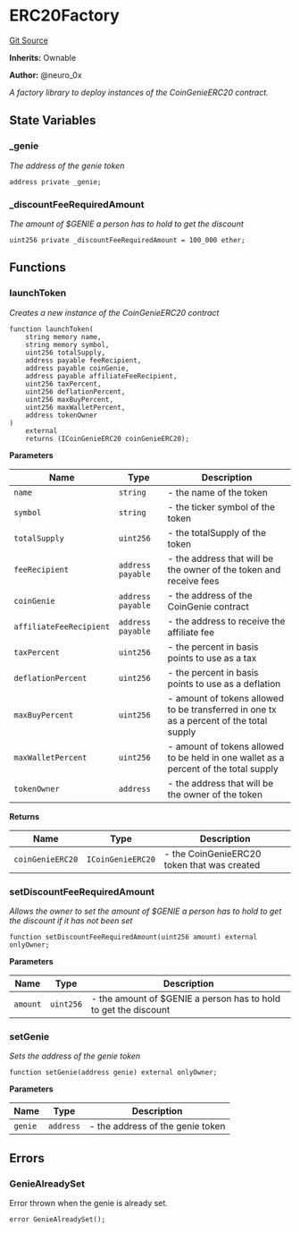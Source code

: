 # ERC20Factory
[Git Source](https://github.com/neuro0x/CoinGenie-contracts/blob/cc654405de7170336e1abc0519c0d927187e3b5c/src/ERC20Factory.sol)

**Inherits:**
Ownable

**Author:**
@neuro_0x

*A factory library to deploy instances of the CoinGenieERC20 contract.*


## State Variables
### _genie
*The address of the genie token*


```solidity
address private _genie;
```


### _discountFeeRequiredAmount
*The amount of $GENIE a person has to hold to get the discount*


```solidity
uint256 private _discountFeeRequiredAmount = 100_000 ether;
```


## Functions
### launchToken

*Creates a new instance of the CoinGenieERC20 contract*


```solidity
function launchToken(
    string memory name,
    string memory symbol,
    uint256 totalSupply,
    address payable feeRecipient,
    address payable coinGenie,
    address payable affiliateFeeRecipient,
    uint256 taxPercent,
    uint256 deflationPercent,
    uint256 maxBuyPercent,
    uint256 maxWalletPercent,
    address tokenOwner
)
    external
    returns (ICoinGenieERC20 coinGenieERC20);
```
**Parameters**

|Name|Type|Description|
|----|----|-----------|
|`name`|`string`|- the name of the token|
|`symbol`|`string`|- the ticker symbol of the token|
|`totalSupply`|`uint256`|- the totalSupply of the token|
|`feeRecipient`|`address payable`|- the address that will be the owner of the token and receive fees|
|`coinGenie`|`address payable`|- the address of the CoinGenie contract|
|`affiliateFeeRecipient`|`address payable`|- the address to receive the affiliate fee|
|`taxPercent`|`uint256`|- the percent in basis points to use as a tax|
|`deflationPercent`|`uint256`|- the percent in basis points to use as a deflation|
|`maxBuyPercent`|`uint256`|- amount of tokens allowed to be transferred in one tx as a percent of the total supply|
|`maxWalletPercent`|`uint256`|- amount of tokens allowed to be held in one wallet as a percent of the total supply|
|`tokenOwner`|`address`|- the address that will be the owner of the token|

**Returns**

|Name|Type|Description|
|----|----|-----------|
|`coinGenieERC20`|`ICoinGenieERC20`|- the CoinGenieERC20 token that was created|


### setDiscountFeeRequiredAmount

*Allows the owner to set the amount of $GENIE a person has to hold to get the discount if it has not been set*


```solidity
function setDiscountFeeRequiredAmount(uint256 amount) external onlyOwner;
```
**Parameters**

|Name|Type|Description|
|----|----|-----------|
|`amount`|`uint256`|- the amount of $GENIE a person has to hold to get the discount|


### setGenie

*Sets the address of the genie token*


```solidity
function setGenie(address genie) external onlyOwner;
```
**Parameters**

|Name|Type|Description|
|----|----|-----------|
|`genie`|`address`|- the address of the genie token|


## Errors
### GenieAlreadySet
Error thrown when the genie is already set.


```solidity
error GenieAlreadySet();
```

